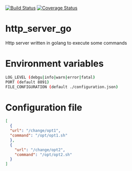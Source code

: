 [![Build Status](https://travis-ci.org/ssalvatori/http_server_go.svg?branch=master)](https://travis-ci.org/ssalvatori/http_server_go)
[![Coverage Status](https://coveralls.io/repos/github/ssalvatori/http_server_go/badge.svg?branch=master)](https://coveralls.io/github/ssalvatori/http_server_go?branch=master)

# http_server_go
Http server written in golang to execute some commands 

# Environment variables

```bash
LOG_LEVEL (debgu|info|warn|error|fatal)
PORT (default 8891)
FILE_CONFIGURATION (default ./configuration.json)
```

# Configuration file
```json
[
  {
  "url": "/change/opt1",
  "command": "/opt/opt1.sh"
  },
  {
    "url": "/change/opt2",
    "command": "/opt/opt2.sh"
  }
]
```
